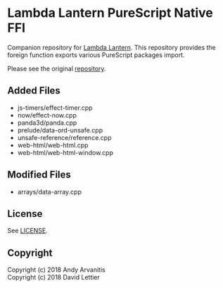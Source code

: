 # Lambda Lantern PureScript Native FFI

Companion repository for [Lambda Lantern](https://github.com/lettier/lambda-lantern).
This repository provides the foreign function exports various PureScript packages import.

Please see the original [repository](https://github.com/andyarvanitis/purescript-native-ffi).

## Added Files

- js-timers/effect-timer.cpp
- now/effect-now.cpp
- panda3d/panda.cpp
- prelude/data-ord-unsafe.cpp
- unsafe-reference/reference.cpp
- web-html/web-html.cpp
- web-html/web-html-window.cpp

## Modified Files

- arrays/data-array.cpp

## License

See [LICENSE](LICENSE).

## Copyright

Copyright (c) 2018 Andy Arvanitis  
Copyright (c) 2018 David Lettier
